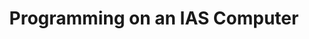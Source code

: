 ---
layout: post
tag: Computer Architecture 
title: Programming on an IAS Computer
description: Using 21 IAS instructions to create a program and analysis on how it works
---